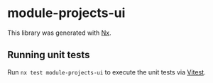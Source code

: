 # module-projects-ui

This library was generated with [Nx](https://nx.dev).

## Running unit tests

Run `nx test module-projects-ui` to execute the unit tests via [Vitest](https://vitest.dev/).
